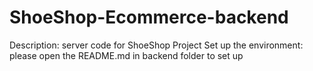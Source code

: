 # ShoeShop-Ecommerce-backend

Description: server code for ShoeShop Project
Set up the environment: please open the README.md in backend folder to set up

